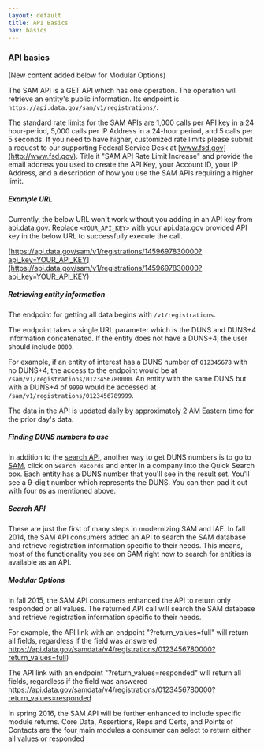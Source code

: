 ```yaml
---
layout: default
title: API Basics
nav: basics
---
```


### API basics
(New content added below for Modular Options)

The SAM API is a GET API which has one operation. The operation will retrieve an entity's public information. Its endpoint is ```https://api.data.gov/sam/v1/registrations/```. 

The standard rate limits for the SAM APIs are 1,000 calls per API key in a 24 hour-period, 5,000 calls per IP Address in a 24-hour period, and 5 calls per 5 seconds. If you need to have higher, customized rate limits please submit a request to our supporting Federal Service Desk at [www.fsd.gov](http://www.fsd.gov). Title it "SAM API Rate Limit Increase" and provide the email address you used to create the API Key, your Account ID, your IP Address, and a description of how you use the SAM APIs requiring a higher limit. 

##### Example URL

Currently, the below URL won't work without you adding in an API key from api.data.gov. Replace ```<YOUR_API_KEY>``` with your api.data.gov provided API key in the below URL to successfully execute the call.

[https://api.data.gov/sam/v1/registrations/1459697830000?api_key=YOUR_API_KEY](https://api.data.gov/sam/v1/registrations/1459697830000?api_key=YOUR_API_KEY)

##### Retrieving entity information
The endpoint for getting all data begins with ```/v1/registrations```. 

The endpoint takes a single URL parameter which is the DUNS and DUNS+4 information concatenated. If the entity does not have a DUNS+4, the user should include ```0000```. 

For example, if an entity of interest has a DUNS number of ```012345678``` with no DUNS+4, the access to the endpoint would be at ```/sam/v1/registrations/0123456780000```. An entity with the same DUNS but with a DUNS+4 of ```9999``` would be accessed at ```/sam/v1/registrations/0123456789999```.

The data in the API is updated daily by approximately 2 AM Eastern time for the prior day's data.

##### Finding DUNS numbers to use

In addition to the [search API](http://gsa.github.io/sam_api/sam/search.html), another way to get DUNS numbers is to go to [SAM](http://www.sam.gov), click on ```Search Records``` and enter in a company into the Quick Search box. Each entity has a DUNS number that you'll see in the result set. You'll see a 9-digit number which represents the DUNS. You can then pad it out with four ```0```s as mentioned above.

##### Search API

These are just the first of many steps in modernizing SAM and IAE. In fall 2014, the SAM API consumers added an API to search the SAM database and retrieve registration information specific to their needs. This means, most of the functionality you see on SAM right now to search for entities is available as an API. 

##### Modular Options

In fall 2015, the SAM API consumers enhanced the API to return only responded or all values. The returned API call will search the SAM database and retrieve registration information specific to their needs. 

For example, the API link with an endpoint "?return_values=full" will return all fields, regardless if the field was answered https://api.data.gov/samdata/v4/registrations/0123456780000?return_values=full)

The API link with an endpoint "?return_values=responded" will return all fields, regardless if the field was answered https://api.data.gov/samdata/v4/registrations/0123456780000?return_values=responded

In spring 2016, the SAM API will be further enhanced to include specific module returns. Core Data, Assertions, Reps and Certs, and Points of Contacts are the four main modules a consumer can select to return either all values or responded 


<body id="basics"></body>

